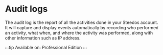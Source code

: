 # Audit logs

The audit log is the report of all the activities done in your Steedos account. It will capture and display events automatically by recording who performed an activity, what when, and where the activity was performed, along with other information such as IP address.

:::tip
Available on: Professional Edition
:::
